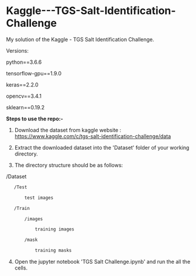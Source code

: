 # Kaggle---TGS-Salt-Identification-Challenge
My solution of the Kaggle - TGS Salt Identification Challenge.

Versions:

python==3.6.6

tensorflow-gpu==1.9.0

keras==2.2.0

opencv==3.4.1

sklearn==0.19.2



**Steps to use the repo:-**

1) Download the dataset from kaggle website : <https://www.kaggle.com/c/tgs-salt-identification-challenge/data>

2) Extract the downloaded dataset into the 'Dataset' folder of your working directory.

3) The directory structure should be as follows:

/Dataset
```sh
​	/Test

​		test images

​	/Train

​		/images

​			training images

​		/mask

​			training masks
```

4) Open the jupyter notebook 'TGS Salt Challenge.ipynb' and run the all the cells.
